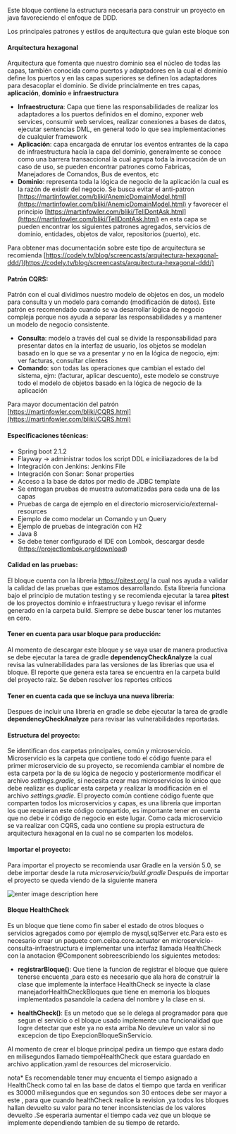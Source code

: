 Este bloque contiene la estructura necesaria para construir un proyecto en java favoreciendo el enfoque de DDD. 

Los principales patrones y estilos de arquitectura que gu&iacute;an este bloque son

#### Arquitectura hexagonal
Arquitectura que fomenta  que nuestro dominio sea el n&uacute;cleo de todas las capas, tambi&eacute;n conocida como puertos y adaptadores en la cual el dominio define los puertos y en las capas superiores se definen los adaptadores para desacoplar el dominio. Se divide princialmente en tres capas, **aplicaci&oacute;n**, **dominio** e **infraestructura**
- **Infraestructura**: Capa que tiene las responsabilidades de realizar los adaptadores a los puertos definidos en el domino, exponer web services, consumir web services, realizar conexiones a bases de datos, ejecutar sentencias DML, en general todo lo que sea implementaciones de cualquier framework
- **Aplicaci&oacute;n**: capa encargada de enrutar los eventos entrantes de la capa de infraestructura hac&iacute;a la capa del dominio, generalmente se conoce como una barrera transaccional la cual agrupa toda la invocaci&oacute;n de un caso de uso, se pueden encontrar patrones como Fabricas, Manejadores de Comandos, Bus de eventos, etc 
- **Dominio**: representa toda la l&oacute;gica de negocio de la aplicaci&oacute;n la cual es la raz&oacute;n de existir del negocio. Se busca evitar el anti-patron [https://martinfowler.com/bliki/AnemicDomainModel.html](https://martinfowler.com/bliki/AnemicDomainModel.html)  y favorecer el principio [https://martinfowler.com/bliki/TellDontAsk.html](https://martinfowler.com/bliki/TellDontAsk.html) en esta capa se pueden encontrar los siguientes patrones agregados, servicios de dominio, entidades, objetos de valor, repositorios (puerto), etc. 

Para obtener mas documentaci&oacute;n sobre este tipo de arquitectura se recomienda [https://codely.tv/blog/screencasts/arquitectura-hexagonal-ddd/](https://codely.tv/blog/screencasts/arquitectura-hexagonal-ddd/)

#### Patr&oacute;n CQRS:  
Patr&oacute;n con el cual dividimos nuestro modelo de objetos en dos, un modelo para consulta y un modelo para comando (modificaci&oacute;n de datos). Este patr&oacute;n es recomendado cuando se va desarrollar l&oacute;gica de negocio compleja porque nos ayuda a separar las responsabilidades y a mantener un modelo de negocio consistente. 

 - **Consulta**: modelo a trav&eacute;s del cual se divide la responsabilidad para presentar datos en la interfaz de usuario, los objetos se modelan basado en lo que se va a presentar y no en la l&oacute;gica de negocio, ejm: ver facturas, consultar clientes
 - **Comando**: son todas las operaciones que cambian el estado del sistema, ejm: (facturar, aplicar descuento), este modelo se construye todo el modelo de objetos basado en la l&oacute;gica de negocio de la aplicaci&oacute;n  

Para mayor documentaci&oacute;n del patr&oacute;n [https://martinfowler.com/bliki/CQRS.html](https://martinfowler.com/bliki/CQRS.html)

#### Especificaciones t&eacute;cnicas: 

 - Spring boot 2.1.2
 - Flayway -> administrar todos los script DDL e iniciliazadores de la bd 
 - Integraci&oacute;n con Jenkins: Jenkins File
 - Integraci&oacute;n con Sonar: Sonar properties
 - Acceso a la base de datos por medio de JDBC template
 - Se entregan pruebas de muestra automatizadas para cada una de las capas 
 - Pruebas de carga de ejemplo en el directorio microservicio/external-resources
 - Ejemplo de como modelar un Comando y un Query
 - Ejemplo de pruebas de integraci&oacute;n con H2
 - Java 8
 - Se debe tener configurado el IDE con Lombok, descargar desde (https://projectlombok.org/download)
 

#### Calidad en las pruebas:
El bloque cuenta con la libreria https://pitest.org/ la cual nos ayuda a validar la calidad de las pruebas que estamos desarrollando.
Esta libreria funciona bajo el principio de mutation testing y se recomienda ejecutar la tarea **pitest** de los proyectos dominio e infraestructura y luego revisar 
el informe generado en la carpeta build. Siempre se debe buscar tener los mutantes en cero.  

#### Tener en cuenta para usar bloque para producción: 
Al momento de descargar este bloque y se vaya usar de manera productiva se debe ejecutar la tarea de gradle **dependencyCheckAnalyze** la cual revisa las vulnerabilidades para las versiones de las librerias que usa el bloque. El reporte que genera esta tarea se encuentra en la carpeta build del proyecto raiz. Se deben resolver los reportes críticos

#### Tener en cuenta cada que se incluya una nueva libreria: 
Despues de incluir una libreria en gradle se debe ejecutar la tarea de gradle **dependencyCheckAnalyze** para revisar las vulnerabilidades reportadas. 

#### Estructura del proyecto: 
Se identifican dos carpetas principales, com&uacute;n y microservicio. Microservicio es la carpeta que contiene todo el c&oacute;digo fuente para el primer microservicio de su proyecto, se recomienda cambiar el nombre de esta carpeta por la de su l&oacute;gica de negocio y posteriormente modificar el archivo *settings.gradle*,  si necesita crear mas microservicios lo &uacute;nico que debe realizar es duplicar esta carpeta y realizar la modificaci&oacute;n en el archivo *settings.gradle*. El proyecto com&uacute;n contiene c&oacute;digo fuente que comparten todos los microservicios y capas, es una librer&iacute;a que importan los que requieran este c&oacute;digo compartido, es importante tener en cuenta que no debe ir c&oacute;digo de negocio en este lugar. 
Como cada microservicio se va realizar con CQRS, cada uno contiene su propia estructura de arquitectura hexagonal en la cual no se comparten los modelos.

#### Importar el proyecto:
Para importar el proyecto se recomienda usar Gradle en la versi&oacute;n 5.0, se debe importar desde la ruta *microservicio/build.gradle*
Despu&eacute;s de importar el proyecto se queda viendo de la siguiente manera 

![enter image description here](https://drive.google.com/uc?id=1x2ZVpM2steX0Er-jDNoffQ_V6pRVdW0k)

#### Bloque HealthCheck
Es un bloque que tiene como fin saber el estado de otros bloques o servicios agregados como por ejemplo de mysql,sqlServer etc.Para esto es necesario crear un paquete com.ceiba.core.actuator en microservicio-consulta-infraestructura    e implementar una interfaz llamada  HealthCheck  con la anotacion @Component sobreescribiendo los siguientes metodos:

- **registrarBloque()**: Que tiene la funcion de registrar el bloque que quiere tenerse encuenta ,para esto es necesario que ala hora de construir la clase que implemente  la interface HealthCheck se inyecte la clase manejadorHealthCheckBloques que tiene en memoria los bloques 
implementados pasandole la cadena del nombre y la clase en si.

- **healthCheck()**: Es un metodo que se le delega al programador para que segun el servicio o el bloque usado implemente una funcionalidad que logre detectar que este ya no esta arriba.No devuleve un valor si no excepcion de tipo ExepcionBloqueSinServicio.

Al momento de crear el bloque principal pedira un tiempo que estara dado en  milisegundos llamado tiempoHealthCheck que estara guardado en archivo application.yaml de resources del microservicio.


nota* Es recomendable  tener muy encuenta el tiempo asignado a HealthCheck como tal en las base de datos el tiempo que tarda en verificar es 30000 milisegundos que en segundos son 30 entoces debe ser mayor a este , para que cuando  healthCheck  realice la revision ,ya todos los bloques hallan devuelto su valor para no tener  inconsistencias de
los valores devuelto .Se esperaria aumentar el tiempo cada vez que un bloque se implemente dependiendo tambien de su tiempo de retardo.

